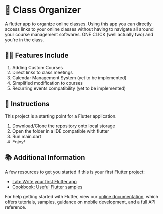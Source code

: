 # :pencil: Class Organizer

A flutter app to organize online classes.
Using this app you can directly access links to your online classes without having to navigate all around your course management softwares.
ONE CLICK (well actually two) and you're in the class.

## 👨‍💻 Features Include

<ol>
  <li>Adding Custom Courses
  <li>Direct links to class meetings
  <li>Calendar Management System (yet to be implemented)
  <li>Simplified modification to courses
   <li>Recurring events compatibility (yet to be implemented)
</ol>

## 📘 Instructions

This project is a starting point for a Flutter application.
<ol>
 <li>Download/Clone the repository onto local storage
   <li>Open the folder in a IDE compatible with flutter
     <li>Run main.dart
       <li>Enjoy!
         </ol>
         
## 📚 Additional Information

A few resources to get you started if this is your first Flutter project:

- [Lab: Write your first Flutter app](https://flutter.dev/docs/get-started/codelab)
- [Cookbook: Useful Flutter samples](https://flutter.dev/docs/cookbook)

For help getting started with Flutter, view our
[online documentation](https://flutter.dev/docs), which offers tutorials,
samples, guidance on mobile development, and a full API reference.
